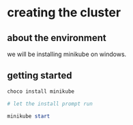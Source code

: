 # creating the cluster

## about the environment
we will be installing minikube on windows. 

## getting started
```powershell
choco install minikube

# let the install prompt run

minikube start
```
